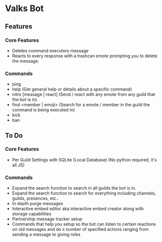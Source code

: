 # Valks Bot
## Features
### Core Features
- Deletes command executors message
- Reacts to every response with a trashcan emote prompting you to delete the message.

### Commands
- ping
- help <command> (Get general help or details about a specific command)
- nitro <emote> [message | react] (Send / react with any emote from any guild that the bot is in)
- find <member | emoji> <args> (Search for a emote / member in the guild the command is being executed in)
- kick <member>
- ban <member>

## To Do
### Core Features
- Per Guild Settings with SQLite (Local Database) (No python required, it's all JS)

### Commands
- Expand the search function to search in all guilds the bot is in.
- Expand the search function to search for everything including channels, guilds, presences, etc..
- In depth purge messages
- Interactive embed editor aka interactive embed creator along with storage capabilities
- Partnership message tracker setup
- Commands that help you setup so the bot can listen to certain reactions on old messages and do x number of specified actions ranging from sending a message to giving roles
